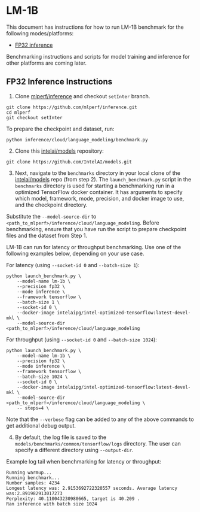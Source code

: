 # LM-1B 

This document has instructions for how to run LM-1B benchmark for the
following modes/platforms:
* [FP32 inference](#fp32-inference-instructions)

Benchmarking instructions and scripts for model training and inference for
other platforms are coming later.

## FP32 Inference Instructions

1. Clone [mlperf/inference](https://github.com/mlperf/inference.git) and 
checkout `setInter` branch.
```
git clone https://github.com/mlperf/inference.git
cd mlperf
git checkout setInter
```

To prepare the checkpoint and dataset, run:
```
python inference/cloud/language_modeling/benchmark.py 
```

2. Clone this [intelai/models](https://github.com/IntelAI/models)
repository:

```
git clone https://github.com/IntelAI/models.git
```

3. Next, navigate to the `benchmarks` directory in your local clone of
the [intelai/models](https://github.com/IntelAI/models) repo (from step 2).
The `launch_benchmark.py` script in the `benchmarks` directory is
used for starting a benchmarking run in a optimized TensorFlow docker
container. It has arguments to specify which model, framework, mode,
precision, and docker image to use, and the checkpoint directory.

Substitute the `--model-source-dir` to `<path_to_mlperf>/inference/cloud/language_modeling`.
Before benchmarking, ensure that you have run the script to prepare checkpoint files and the dataset
from Step 1.

LM-1B can run for latency or throughput
benchmarking. Use one of the following examples below, depending on
your use case.

For latency (using `--socket-id 0` and `--batch-size 1`):

```
python launch_benchmark.py \
    --model-name lm-1b \
    --precision fp32 \
    --mode inference \
    --framework tensorflow \
    --batch-size 1 \
    --socket-id 0 \
    --docker-image intelaipg/intel-optimized-tensorflow:latest-devel-mkl \
    --model-source-dir <path_to_mlperf>/inference/cloud/language_modeling

```

For throughput (using `--socket-id 0` and `--batch-size 1024`):

```
python launch_benchmark.py \
    --model-name lm-1b \
    --precision fp32 \
    --mode inference \
    --framework tensorflow \
    --batch-size 1024 \
    --socket-id 0 \
    --docker-image intelaipg/intel-optimized-tensorflow:latest-devel-mkl \
    --model-source-dir <path_to_mlperf>/inference/cloud/language_modeling \
    -- steps=4 \
```

Note that the `--verbose` flag can be added to any of the above commands
to get additional debug output.

4.  By default, the log file is saved to the
`models/benchmarks/common/tensorflow/logs` directory. The user can specify a 
different directory using `--output-dir`.

Example log tail when benchmarking for latency or throughput:
```
Running warmup...
Running benchmark...
Number samples: 4234
Longest latency was: 2.9153692722320557 seconds. Average latency was:2.891982913017273
Perplexity: 40.110043230980665, target is 40.209 .
Ran inference with batch size 1024
```
